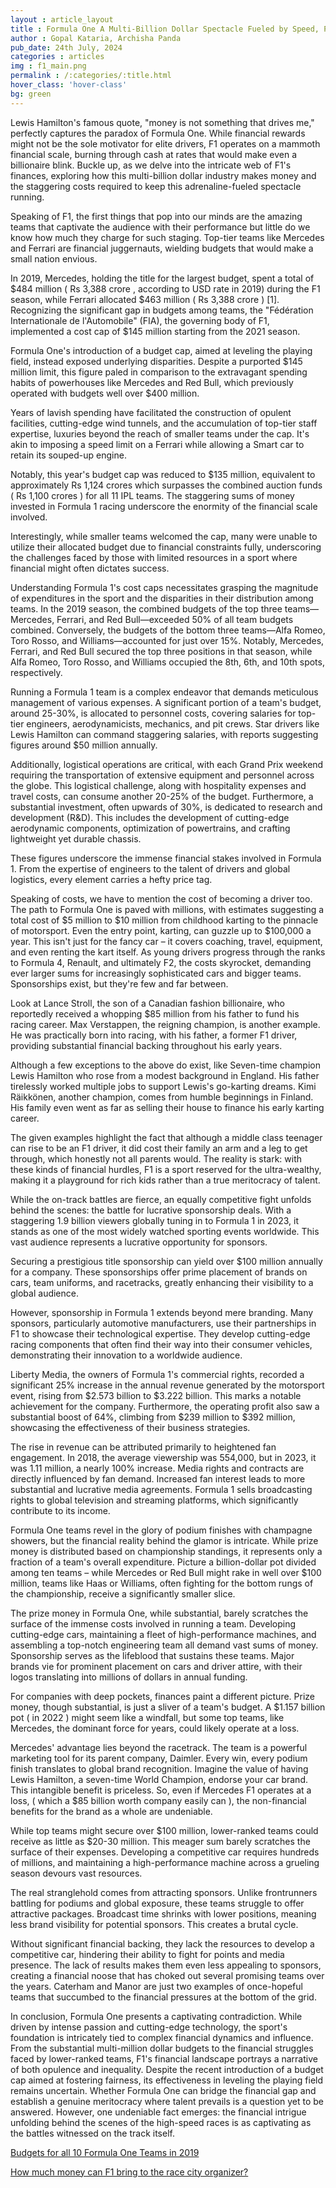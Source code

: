 ```yaml
---
layout : article_layout
title : Formula One A Multi-Billion Dollar Spectacle Fueled by Speed, Passion, and Money
author : Gopal Kataria, Archisha Panda
pub_date: 24th July, 2024
categories : articles
img : f1_main.png
permalink : /:categories/:title.html
hover_class: 'hover-class'
bg: green
---
```


Lewis Hamilton's famous quote, "money is not something that drives me," perfectly captures the paradox of Formula One. While financial rewards might not be the sole motivator for elite drivers, F1 operates on a mammoth financial scale, burning through cash at rates that would make even a billionaire blink. Buckle up, as we delve into the intricate web of F1's finances, exploring how this multi-billion dollar industry makes money and the staggering costs required to keep this adrenaline-fueled spectacle running.

Speaking of F1, the first things that pop into our minds are the amazing teams that captivate the audience with their performance but little do we know how much they charge for such staging. Top-tier teams like Mercedes and Ferrari are financial juggernauts, wielding budgets that would make a small nation envious. 

In 2019, Mercedes, holding the title for the largest budget, spent a total of $484 million ( Rs 3,388 crore , according to USD rate in 2019)  during the F1 season, while Ferrari allocated $463 million ( Rs 3,388 crore ) [1]. Recognizing the significant gap in budgets among teams, the "Fédération Internationale de l'Automobile" (FIA), the governing body of F1, implemented a cost cap of $145 million starting from the 2021 season.

Formula One's introduction of a budget cap, aimed at leveling the playing field, instead exposed underlying disparities. Despite a purported $145 million limit, this figure paled in comparison to the extravagant spending habits of powerhouses like Mercedes and Red Bull, which previously operated with budgets well over $400 million. 

Years of lavish spending have facilitated the construction of opulent facilities, cutting-edge wind tunnels, and the accumulation of top-tier staff expertise, luxuries beyond the reach of smaller teams under the cap. It's akin to imposing a speed limit on a Ferrari while allowing a Smart car to retain its souped-up engine. 

Notably, this year's budget cap was reduced to $135 million, equivalent to approximately Rs 1,124 crores which surpasses the combined auction funds ( Rs 1,100 crores ) for all 11 IPL teams. The staggering sums of money invested in Formula 1 racing underscore the enormity of the financial scale involved. 

Interestingly, while smaller teams welcomed the cap, many were unable to utilize their allocated budget due to financial constraints fully, underscoring the challenges faced by those with limited resources in a sport where financial might often dictates success.

Understanding Formula 1's cost caps necessitates grasping the magnitude of expenditures in the sport and the disparities in their distribution among teams. In the 2019 season, the combined budgets of the top three teams—Mercedes, Ferrari, and Red Bull—exceeded 50% of all team budgets combined. Conversely, the budgets of the bottom three teams—Alfa Romeo, Toro Rosso, and Williams—accounted for just over 15%. Notably, Mercedes, Ferrari, and Red Bull secured the top three positions in that season, while Alfa Romeo, Toro Rosso, and Williams occupied the 8th, 6th, and 10th spots, respectively.

Running a Formula 1 team is a complex endeavor that demands meticulous management of various expenses. A significant portion of a team's budget, around 25-30%, is allocated to personnel costs, covering salaries for top-tier engineers, aerodynamicists, mechanics, and pit crews. Star drivers like Lewis Hamilton can command staggering salaries, with reports suggesting figures around $50 million annually. 

Additionally, logistical operations are critical, with each Grand Prix weekend requiring the transportation of extensive equipment and personnel across the globe. This logistical challenge, along with hospitality expenses and travel costs, can consume another 20-25% of the budget. Furthermore, a substantial investment, often upwards of 30%, is dedicated to research and development (R&D). This includes the development of cutting-edge aerodynamic components, optimization of powertrains, and crafting lightweight yet durable chassis. 

These figures underscore the immense financial stakes involved in Formula 1. From the expertise of engineers to the talent of drivers and global logistics, every element carries a hefty price tag.

Speaking of costs, we have to mention the cost of becoming a driver too. The path to Formula One is paved with millions, with estimates suggesting a total cost of $5 million to $10 million from childhood karting to the pinnacle of motorsport. Even the entry point, karting, can guzzle up to $100,000 a year. This isn't just for the fancy car – it covers coaching, travel, equipment, and even renting the kart itself. As young drivers progress through the ranks to Formula 4, Renault, and ultimately F2, the costs skyrocket, demanding ever larger sums for increasingly sophisticated cars and bigger teams. Sponsorships exist, but they're few and far between. 

Look at Lance Stroll, the son of a Canadian fashion billionaire, who reportedly received a whopping $85 million from his father to fund his racing career. Max Verstappen, the reigning champion, is another example. He was practically born into racing, with his father, a former F1 driver, providing substantial financial backing throughout his early years.

Although a few exceptions to the above do exist, like Seven-time champion Lewis Hamilton who rose from a modest background in England. His father tirelessly worked multiple jobs to support Lewis's go-karting dreams. Kimi Räikkönen, another champion, comes from humble beginnings in Finland. His family even went as far as selling their house to finance his early karting career. 

The given examples highlight the fact that although a middle class teenager can rise to be an F1 driver, it did cost their family an arm and a leg to get through, which honestly not all parents would. The reality is stark: with these kinds of financial hurdles, F1 is a sport reserved for the ultra-wealthy, making it a playground for rich kids rather than a true meritocracy of talent.

While the on-track battles are fierce, an equally competitive fight unfolds behind the scenes: the battle for lucrative sponsorship deals. With a staggering 1.9 billion viewers globally tuning in to Formula 1 in 2023, it stands as one of the most widely watched sporting events worldwide. This vast audience represents a lucrative opportunity for sponsors.

Securing a prestigious title sponsorship can yield over $100 million annually for a company. These sponsorships offer prime placement of brands on cars, team uniforms, and racetracks, greatly enhancing their visibility to a global audience.

However, sponsorship in Formula 1 extends beyond mere branding. Many sponsors, particularly automotive manufacturers, use their partnerships in F1 to showcase their technological expertise. They develop cutting-edge racing components that often find their way into their consumer vehicles, demonstrating their innovation to a worldwide audience.

Liberty Media, the owners of Formula 1's commercial rights, recorded a significant 25% increase in the annual revenue generated by the motorsport event, rising from $2.573 billion to $3.222 billion. This marks a notable achievement for the company. Furthermore, the operating profit also saw a substantial boost of 64%, climbing from $239 million to $392 million, showcasing the effectiveness of their business strategies.

The rise in revenue can be attributed primarily to heightened fan engagement. In 2018, the average viewership was 554,000, but in 2023, it was 1.11 million, a nearly 100% increase. Media rights and contracts are directly influenced by fan demand. Increased fan interest leads to more substantial and lucrative media agreements. Formula 1 sells broadcasting rights to global television and streaming platforms, which significantly contribute to its income.

Formula One teams revel in the glory of podium finishes with champagne showers, but the financial reality behind the glamor is intricate. While prize money is distributed based on championship standings, it represents only a fraction of a team's overall expenditure. Picture a billion-dollar pot divided among ten teams – while Mercedes or Red Bull might rake in well over $100 million, teams like Haas or Williams, often fighting for the bottom rungs of the championship, receive a significantly smaller slice.

The prize money in Formula One, while substantial, barely scratches the surface of the immense costs involved in running a team. Developing cutting-edge cars, maintaining a fleet of high-performance machines, and assembling a top-notch engineering team all demand vast sums of money. Sponsorship serves as the lifeblood that sustains these teams. Major brands vie for prominent placement on cars and driver attire, with their logos translating into millions of dollars in annual funding.

For companies with deep pockets, finances paint a different picture. Prize money, though substantial, is just a sliver of a team's budget. A $1.157 billion pot ( in 2022 ) might seem like a windfall, but some top teams, like Mercedes, the dominant force for years, could likely operate at a loss.

Mercedes' advantage lies beyond the racetrack. The team is a powerful marketing tool for its parent company, Daimler. Every win, every podium finish translates to global brand recognition.  Imagine the value of having Lewis Hamilton, a seven-time World Champion, endorse your car brand. This intangible benefit is priceless. So, even if Mercedes F1 operates at a loss, ( which a $85 billion worth company easily can ), the non-financial benefits for the brand as a whole are undeniable.

While top teams might secure over $100 million, lower-ranked teams could receive as little as $20-30 million. This meager sum barely scratches the surface of their expenses. Developing a competitive car requires hundreds of millions, and maintaining a high-performance machine across a grueling season devours vast resources.

The real stranglehold comes from attracting sponsors. Unlike frontrunners battling for podiums and global exposure, these teams struggle to offer attractive packages. Broadcast time shrinks with lower positions, meaning less brand visibility for potential sponsors. This creates a brutal cycle. 

Without significant financial backing, they lack the resources to develop a competitive car, hindering their ability to fight for points and media presence. The lack of results makes them even less appealing to sponsors, creating a financial noose that has choked out several promising teams over the years. Caterham and Manor are just two examples of once-hopeful teams that succumbed to the financial pressures at the bottom of the grid.

In conclusion, Formula One presents a captivating contradiction. While driven by intense passion and cutting-edge technology, the sport's foundation is intricately tied to complex financial dynamics and influence. From the substantial multi-million dollar budgets to the financial struggles faced by lower-ranked teams, F1's financial landscape portrays a narrative of both opulence and inequality. Despite the recent introduction of a budget cap aimed at fostering fairness, its effectiveness in leveling the playing field remains uncertain. Whether Formula One can bridge the financial gap and establish a genuine meritocracy where talent prevails is a question yet to be answered. However, one undeniable fact emerges: the financial intrigue unfolding behind the scenes of the high-speed races is as captivating as the battles witnessed on the track itself.

[Budgets for all 10 Formula One Teams in 2019](https://www.essentiallysports.com/what-are-the-budgets-for-all-10-formula-one-teams-2019/)

[How much money can F1 bring to the race city organizer?](https://en.as.com/racing/how-much-money-can-f1-bring-to-the-race-city-organizer-n/)